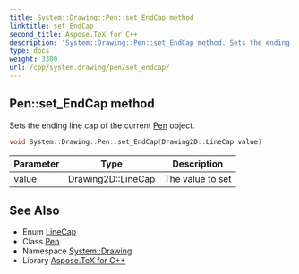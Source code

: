 ```yaml
---
title: System::Drawing::Pen::set_EndCap method
linktitle: set_EndCap
second_title: Aspose.TeX for C++
description: 'System::Drawing::Pen::set_EndCap method. Sets the ending line cap of the current Pen object in C++.'
type: docs
weight: 3300
url: /cpp/system.drawing/pen/set_endcap/
---
```

## Pen::set_EndCap method


Sets the ending line cap of the current [Pen](../) object.

```cpp
void System::Drawing::Pen::set_EndCap(Drawing2D::LineCap value)
```


| Parameter | Type | Description |
| --- | --- | --- |
| value | Drawing2D::LineCap | The value to set |

## See Also

* Enum [LineCap](../../../system.drawing.drawing2d/linecap/)
* Class [Pen](../)
* Namespace [System::Drawing](../../)
* Library [Aspose.TeX for C++](../../../)
